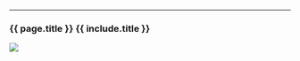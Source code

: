 <hr>
<span class='affili' data-affili='{{ include.url }}' rel='nofollow'><h3 class='h6 text-center'>{{ page.title }} {{ include.title }}</h3>
    <div class='text-center mb-4'>
        <img src='{{ include.image }}' class='card-img-top pt-2 px-4 max-width-300'>
    </div>
</span>